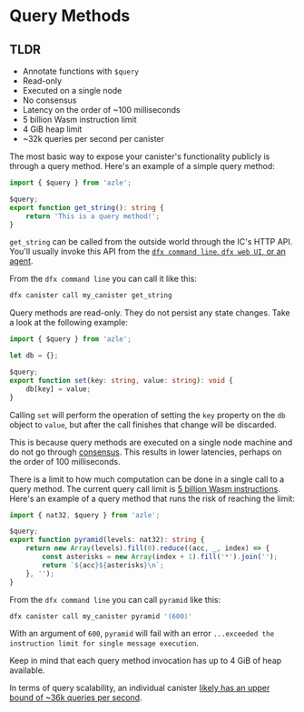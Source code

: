 # Query Methods

## TLDR

-   Annotate functions with `$query`
-   Read-only
-   Executed on a single node
-   No consensus
-   Latency on the order of ~100 milliseconds
-   5 billion Wasm instruction limit
-   4 GiB heap limit
-   ~32k queries per second per canister

The most basic way to expose your canister's functionality publicly is through a query method. Here's an example of a simple query method:

```typescript
import { $query } from 'azle';

$query;
export function get_string(): string {
    return 'This is a query method!';
}
```

`get_string` can be called from the outside world through the IC's HTTP API. You'll usually invoke this API from the [`dfx command line`, `dfx web UI`, or an agent](./deployment.md#interacting-with-your-canister).

From the `dfx command line` you can call it like this:

```bash
dfx canister call my_canister get_string
```

Query methods are read-only. They do not persist any state changes. Take a look at the following example:

```typescript
import { $query } from 'azle';

let db = {};

$query;
export function set(key: string, value: string): void {
    db[key] = value;
}
```

Calling `set` will perform the operation of setting the `key` property on the `db` object to `value`, but after the call finishes that change will be discarded.

This is because query methods are executed on a single node machine and do not go through [consensus](https://internetcomputer.org/how-it-works/consensus/). This results in lower latencies, perhaps on the order of 100 milliseconds.

There is a limit to how much computation can be done in a single call to a query method. The current query call limit is [5 billion Wasm instructions](https://internetcomputer.org/docs/current/developer-docs/production/instruction-limits). Here's an example of a query method that runs the risk of reaching the limit:

```typescript
import { nat32, $query } from 'azle';

$query;
export function pyramid(levels: nat32): string {
    return new Array(levels).fill(0).reduce((acc, _, index) => {
        const asterisks = new Array(index + 1).fill('*').join('');
        return `${acc}${asterisks}\n`;
    }, '');
}
```

From the `dfx command line` you can call `pyramid` like this:

```bash
dfx canister call my_canister pyramid '(600)'
```

With an argument of `600`, `pyramid` will fail with an error `...exceeded the instruction limit for single message execution`.

Keep in mind that each query method invocation has up to 4 GiB of heap available.

In terms of query scalability, an individual canister [likely has an upper bound of ~36k queries per second](https://forum.dfinity.org/t/what-is-the-theroretical-number-for-txns-per-second-on-internet-computer-right-now/14039/6).
